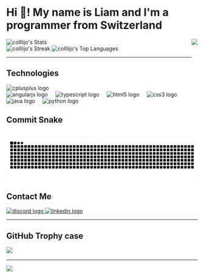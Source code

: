 # Hi 👋! My name is Liam and I'm a programmer from Switzerland

<img align="right" height="150" src="https://i.imgflip.com/7m23j1.jpg"  />
<img alt="colllijo's Stats" src="https://github-readme-stats.vercel.app/api?username=colllijo&theme=radical&show_icons=true&hide_border=false&count_private=true" height="150px" />
<div align="left">
	<img alt="colllijo's Streak" src="https://github-readme-streak-stats.herokuapp.com/?user=colllijo&theme=radical&hide_border=false" height="150px" />
	<img alt="colllijo's Top Languages" src="https://github-readme-stats.vercel.app/api/top-langs/?username=colllijo&theme=radical&show_icons=true&hide_border=false&layout=compact" height="150px" />
</div>

---

## Technologies

<div align="left">
	<img src="https://cdn.jsdelivr.net/gh/devicons/devicon/icons/cplusplus/cplusplus-original.svg" height="30" alt="cplusplus logo"  />
</div>
<div align="left">
	<img src="https://cdn.jsdelivr.net/gh/devicons/devicon/icons/angularjs/angularjs-original.svg" height="30" alt="angularjs logo"  />
	<img width="12" />
	<img src="https://cdn.jsdelivr.net/gh/devicons/devicon/icons/typescript/typescript-original.svg" height="30" alt="typescript logo"  />
	<img width="12" />
	<img src="https://cdn.jsdelivr.net/gh/devicons/devicon/icons/html5/html5-original.svg" height="30" alt="html5 logo"  />
	<img width="12" />
	<img src="https://cdn.jsdelivr.net/gh/devicons/devicon/icons/css3/css3-original.svg" height="30" alt="css3 logo"  />
</div>
<div align="left">
	<img src="https://cdn.jsdelivr.net/gh/devicons/devicon/icons/java/java-original.svg" height="30" alt="java logo"  />
	<img width="12" />
	<img src="https://cdn.jsdelivr.net/gh/devicons/devicon/icons/python/python-original.svg" height="30" alt="python logo"  />
</div>

## Commit Snake

<br clear="both">
<img src="https://raw.githubusercontent.com/colllijo/colllijo/output/snake.svg" alt="Snake animation" />

## Contact Me

<div align="left">
	<a href="https://discord.com/users/499986232915394561" target="_blank">
		<img src="https://img.shields.io/static/v1?message=Discord&logo=discord&label=&color=7289DA&logoColor=white&labelColor=&style=for-the-badge" height="32" alt="discord logo"  />
	</a>
	<a href="https://www.linkedin.com/in/liam-m-46a416277/" target="_blank">
		<img src="https://img.shields.io/static/v1?message=LinkedIn&logo=linkedin&label=&color=0077B5&logoColor=white&labelColor=&style=for-the-badge" height="32" alt="linkedin logo"  />
	</a>
</div>

---

## GitHub Trophy case

![](https://github-profile-trophy.vercel.app/?username=colllijo&theme=radical&no-frame=true&no-bg=false&margin-w=4)

---

[![](https://visitcount.itsvg.in/api?id=colllijo&icon=0&color=0)](https://visitcount.itsvg.in)

